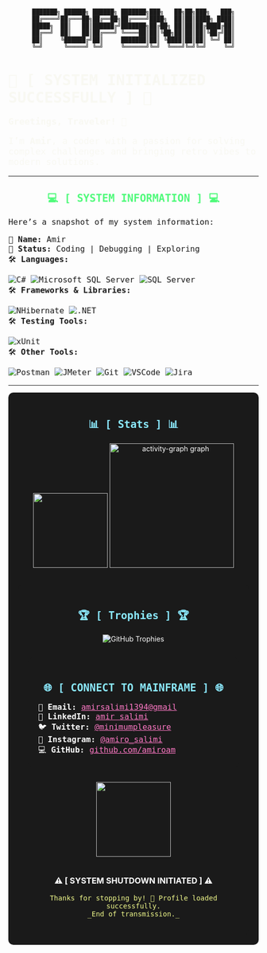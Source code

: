<div align="center">

```
  
███████╗ ██████╗ ██████╗ ███████╗███╗   ██╗██╗███╗   ███╗
██╔════╝██╔═══██╗██╔══██╗██╔════╝████╗  ██║██║████╗ ████║
█████╗  ██║   ██║██████╔╝███████╗██╔██╗ ██║██║██╔████╔██║
██╔══╝  ██║   ██║██╔═══╝ ╚════██║██║╚██╗██║██║██║╚██╔╝██║
██║     ╚██████╔╝██║     ███████║██║ ╚████║██║██║ ╚═╝ ██║
╚═╝      ╚═════╝ ╚═╝     ╚══════╝╚═╝  ╚═══╝╚═╝╚═╝     ╚═╝

```
</div>
<h1 style="color:#f8f8f2; font-family:monospace; font-size:30px;">
👾 [ SYSTEM INITIALIZED SUCCESSFULLY ] 👾
</h1>
</div>
<dive>
  <p style="color: #f8f8f2; font-family:monospace; font-size:18px;text-align: left;">
  <strong>Greetings, Traveler! 👋</strong>
</p>
  <p style="color: #f8f8f2; font-family:monospace; font-size:18px;text-align: left;">
  I’m <strong>Amir</strong>, a coder with a passion for solving complex challenges and bringing retro vibes to modern solutions.
</p>
</dive>

---
<div align=center> <h2 style="color:#50fa7b; font-family:monospace; ">💻 [ SYSTEM INFORMATION ] 💻</h2></div>


  <p style="font-family:monospace; font-size:16px;">Here’s a snapshot of my system information:</p>

  <ul style="font-family:monospace; font-size:16px; list-style:none; padding:0;">
    <li>🔧 <strong>Name:</strong> Amir</li>
    <li>🚀 <strong>Status:</strong> Coding | Debugging | Exploring</li>
    <li>🛠️ <strong>Languages:</strong></li>
    <ul style="display: flex; flex-wrap: wrap; gap: 10px; list-style: none; padding: 0;">
      <li>
        <img src="https://img.shields.io/badge/-C%23-black?style=for-the-badge&logo=c-sharp&logoColor=white" alt="C#">
      </li>
      <li>
        <img src="https://img.shields.io/badge/-Microsoft%20SQL%20Server-black?style=for-the-badge&logo=microsoft-sql-server&logoColor=white" alt="Microsoft SQL Server">
      </li>
      <li>
        <img src="https://img.shields.io/badge/-SQL%20Server-black?style=for-the-badge&logo=microsoft-sql-server&logoColor=white" alt="SQL Server">
      </li>
    </ul>
    <li>🛠️ <strong>Frameworks & Libraries:</strong></li>
    <ul style="display: flex; flex-wrap: wrap; gap: 10px; list-style: none; padding: 0;">
      <li>
        <img src="https://img.shields.io/badge/-NHibernate-black?style=for-the-badge&logo=hibernate&logoColor=white" alt="NHibernate">
      </li>
      <li>
        <img src="https://img.shields.io/badge/-.NET-black?style=for-the-badge&logo=dotnet&logoColor=white" alt=".NET">
      </li>
    </ul>
    <li>🛠️ <strong>Testing Tools:</strong></li>
    <ul style="display: flex; flex-wrap: wrap; gap: 10px; list-style: none; padding: 0;">
        <img src="https://img.shields.io/badge/-xUnit-black?style=for-the-badge&logo=dotnet&logoColor=white" alt="xUnit">
      </li>
    </ul>
    <li>🛠️ <strong>Other Tools:</strong></li>
    <ul style="display: flex; flex-wrap: wrap; gap: 10px; list-style: none; padding: 0;">
      <li>
        <img src="https://img.shields.io/badge/-Postman-black?style=for-the-badge&logo=postman&logoColor=white" alt="Postman">
      </li>
      <li>
        <img src="https://img.shields.io/badge/-JMeter-black?style=for-the-badge&logo=apache-jmeter&logoColor=white" alt="JMeter">
      </li>
      <li>
        <img src="https://img.shields.io/badge/-Git-black?style=for-the-badge&logo=git&logoColor=white" alt="Git">
      </li>
      <li>
        <img src="https://img.shields.io/badge/-VSCode-black?style=for-the-badge&logo=visual-studio-code&logoColor=white" alt="VSCode">
      </li>
      <li>
        <img src="https://img.shields.io/badge/-Jira-black?style=for-the-badge&logo=jira&logoColor=white" alt="Jira">
      </li>
    </ul>
  </ul>
</div>


---

<div style="background-color:#1a1a1a; color:white; padding:20px; border-radius:10px;">
<div align="center">
  <h2 style="color:#8be9fd; font-family:monospace;">📊 [  Stats ] 📊 </h2>
</div>
<div align="center">
  <img src="https://github-readme-streak-stats.herokuapp.com/?user=amiroam&theme=radical&hide_border=true" height="150" />
  <img src="https://github-readme-activity-graph.vercel.app/graph?username=amiroam&radius=15&theme=nightowl&area=true&order=5&custom_title=My%20activity%20graph" height="250" alt="activity-graph graph"  />
</div>

---
<div style="background-color:#1a1a1a; color:white; padding:20px; border-radius:10px;">
<div align="center">
  <h2 style="color:#8be9fd; font-family:monospace;">🏆 [  Trophies ] 🏆</h2>
</div>

<div align="center">
  <img src="https://github-profile-trophy.vercel.app/?username=amiroam&theme=dracula&column=3&margin-w=15&margin-h=15" alt="GitHub Trophies" />
</div>

---

<div style="background-color:#1a1a1a; color:white; padding:20px; border-radius:10px;">
<div align="center">
  <h2 style="color:#8be9fd; font-family:monospace;">🌐 [ CONNECT TO MAINFRAME ] 🌐</h2>
</div>
<div>
  <ul style="font-family:monospace; font-size:16px; list-style:none; padding:0; margin:0;">
    <li>📧 <strong>Email:</strong> <a href="mailto:amirsalimi1394@gmail.com" style="color:#ff79c6;">amirsalimi1394@gmail</a></li>
    <li>💼 <strong>LinkedIn:</strong> <a href="https://www.linkedin.com/in/amir-salimi-58bb202b5" style="color:#ff79c6;">amir salimi</a></li>
    <li>🐦 <strong>Twitter:</strong> <a href="https://twitter.com/minimumpleasure" style="color:#ff79c6;">@minimumpleasure</a></li>
    <li>📸 <strong>Instagram:</strong> <a href="https://instagram.com/amiro_salimi" style="color:#ff79c6;">@amiro_salimi</a></li>
    <li>💻 <strong>GitHub:</strong> <a href="https://github.com/amiroam" style="color:#ff79c6;">github.com/amiroam</a></li>
  </ul>

</div>
</div>

---

<div align="center">
  <img src="https://media.giphy.com/media/26AHONQ79FdWZhAI0/giphy.gif" height="150" />
</div>

---

<div align="center">

### ⚠️ [ SYSTEM SHUTDOWN INITIATED ] ⚠️

<p style="color:#f1fa8c; font-family:monospace;">Thanks for stopping by! 💾 Profile loaded successfully.<br>
_End of transmission._</p>

</div>
